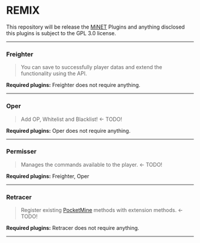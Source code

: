 # REMIX
This repository will be release the [MiNET](https://github.com/NiclasOlofsson) Plugins and anything disclosed this plugins is subject to the GPL 3.0 license.<br>

---
### Freighter
> You can save to successfully player datas and extend the functionality using the API.

<B>Required plugins:</B> Freighter does not require anything. <br>

---
### Oper
> Add OP, Whitelist and Blacklist! <- TODO!

<B>Required plugins:</B> Oper does not require anything. <br>

---
### Permisser
> Manages the commands available to the player. <- TODO!

<B>Required plugins:</B> Freighter, Oper <br>

---
### Retracer
> Register existing [PocketMine](https://pmmp.io) methods with extension methods. <- TODO!

<B>Required plugins:</B> Retracer does not require anything. <br>

---

